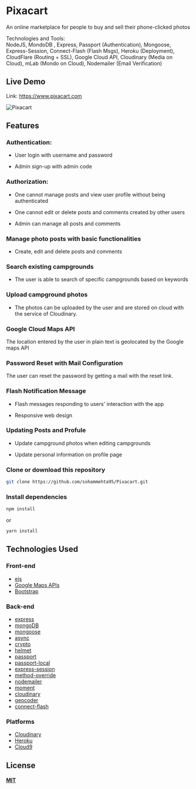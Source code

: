 # Pixacart
An online marketplace for people to buy and sell their phone-clicked photos

Technologies and Tools:   
NodeJS, MondoDB , Express, Passport (Authentication), Mongoose, Express-Session, Connect-Flash (Flash Msgs), Heroku (Deployment), CloudFlare (Routing + SSL), Google Cloud API, Cloudinary (Media on Cloud), mLab (Mondo on Cloud), Nodemailer (Email Verification)

## Live Demo

Link: https://www.pixacart.com

![Pixacart](/imgs/main.png)



## Features

### Authentication:
  
  * User login with username and password

  * Admin sign-up with admin code

### Authorization:

  * One cannot manage posts and view user profile without being authenticated

  * One cannot edit or delete posts and comments created by other users

  * Admin can manage all posts and comments

### Manage photo posts with basic functionalities

  * Create, edit and delete posts and comments

  
### Search existing campgrounds

* The user is able to search of specific campgrounds based on keywords


### Upload campground photos

* The photos can be uploaded by the user and are stored on cloud with the service of Cloudinary.

### Google Cloud Maps API

The location entered by the user in plain text is geolocated by the Google maps API

### Password Reset with Mail Configuration

The user can reset the password by getting a mail with the reset link.

### Flash Notification Message

* Flash messages responding to users' interaction with the app

* Responsive web design

### Updating Posts and Profule

* Update campground photos when editing campgrounds

* Update personal information on profile page


### Clone or download this repository

```sh
git clone https://github.com/sohammehta95/Pixacart.git
```

### Install dependencies

```sh
npm install
```

or

```sh
yarn install
```

## Technologies Used

### Front-end

* [ejs](http://ejs.co/)
* [Google Maps APIs](https://developers.google.com/maps/)
* [Bootstrap](https://getbootstrap.com/docs/3.3/)

### Back-end

* [express](https://expressjs.com/)
* [mongoDB](https://www.mongodb.com/)
* [mongoose](http://mongoosejs.com/)
* [async](http://caolan.github.io/async/)
* [crypto](https://nodejs.org/api/crypto.html#crypto_crypto)
* [helmet](https://helmetjs.github.io/)
* [passport](http://www.passportjs.org/)
* [passport-local](https://github.com/jaredhanson/passport-local#passport-local)
* [express-session](https://github.com/expressjs/session#express-session)
* [method-override](https://github.com/expressjs/method-override#method-override)
* [nodemailer](https://nodemailer.com/about/)
* [moment](https://momentjs.com/)
* [cloudinary](https://cloudinary.com/)
* [geocoder](https://github.com/wyattdanger/geocoder#geocoder)
* [connect-flash](https://github.com/jaredhanson/connect-flash#connect-flash)

### Platforms

* [Cloudinary](https://cloudinary.com/)
* [Heroku](https://www.heroku.com/)
* [Cloud9](https://aws.amazon.com/cloud9/?origin=c9io)

## License

#### [MIT](./LICENSE)